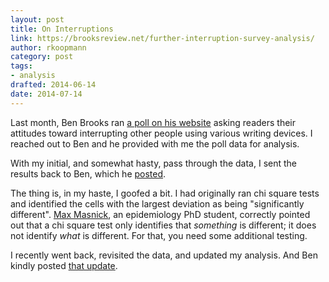 ```yaml
---
layout: post
title: On Interruptions
link: https://brooksreview.net/further-interruption-survey-analysis/
author: rkoopmann
category: post
tags:
- analysis
drafted: 2014-06-14
date: 2014-07-14
---
```


Last month, Ben Brooks ran [a poll on his website][the-poll] asking readers their attitudes toward interrupting other people using various writing devices. I reached out to Ben and he provided with me the poll data for analysis.

With my initial, and somewhat hasty, pass through the data, I sent the results back to Ben, which he [posted][the-results].

The thing is, in my haste, I goofed a bit. I had originally ran chi square tests and identified the cells with the largest deviation as being "significantly different". [Max Masnick](http://maxmasnick.com), an epidemiology PhD student, correctly pointed out that a chi square test only identifies that *something* is different; it does not identify *what* is different. For that, you need some additional testing.

I recently went back, revisited the data, and updated my analysis. And Ben kindly posted [that update][updated-results].

[the-poll]: https://brooksreview.net/2014/06/interruption-survey/
[the-results]: https://brooksreview.net/2014/06/on-interruptions
[updated-results]: https://brooksreview.net/further-interruption-survey-analysis/
